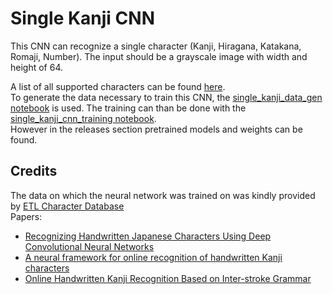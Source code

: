 # Single Kanji CNN
This CNN can recognize a single character (Kanji, Hiragana, Katakana, Romaji, Number).
The input should be a grayscale image with width and height of 64.

A list of all supported characters can be found [here](./labels.txt).
<br>
To generate the data necessary to train this CNN, the [single_kanji_data_gen notebook](single_kanji_data_gen.ipynb) is used.
The training can than be done with the [single_kanji_cnn_training notebook](single_kanji_cnn_training.ipynb).<br/>
However in the releases section pretrained models and weights can be found.<br/>


## Credits
The data on which the neural network was trained on was kindly provided by [ETL Character Database](http://etlcdb.db.aist.go.jp/obtaining-etl-character-database) <br/>
Papers:<br/>
* [Recognizing Handwritten Japanese Characters Using Deep Convolutional Neural Networks](http://cs231n.stanford.edu/reports/2016/pdfs/262_Report.pdf) <br/>
* [A neural framework for online recognition of handwritten Kanji characters](https://www.researchgate.net/publication/327893142_A_neural_framework_for_online_recognition_of_handwritten_Kanji_characters) <br/>
* [Online Handwritten Kanji Recognition Based on Inter-stroke Grammar](https://www.researchgate.net/publication/4288187_Online_Handwritten_Kanji_Recognition_Based_on_Inter-stroke_Grammar) <br/><br/>